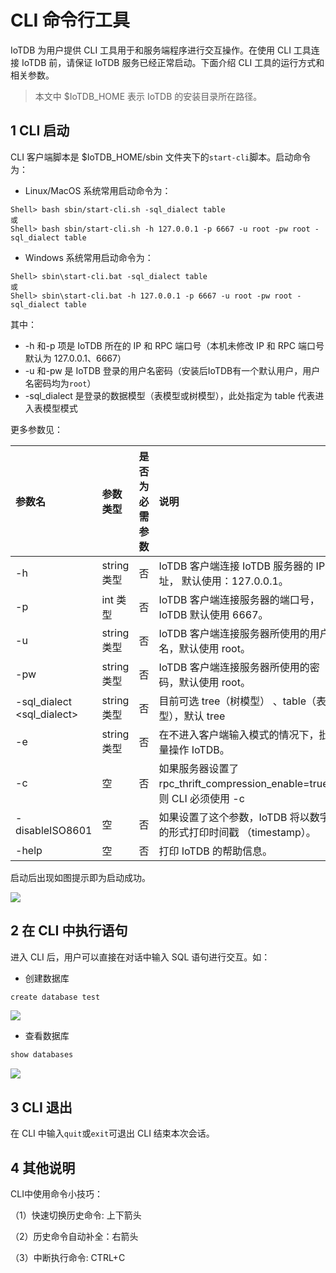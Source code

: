 <!--

    Licensed to the Apache Software Foundation (ASF) under one
    or more contributor license agreements.  See the NOTICE file
    distributed with this work for additional information
    regarding copyright ownership.  The ASF licenses this file
    to you under the Apache License, Version 2.0 (the
    "License"); you may not use this file except in compliance
    with the License.  You may obtain a copy of the License at
    
        http://www.apache.org/licenses/LICENSE-2.0
    
    Unless required by applicable law or agreed to in writing,
    software distributed under the License is distributed on an
    "AS IS" BASIS, WITHOUT WARRANTIES OR CONDITIONS OF ANY
    KIND, either express or implied.  See the License for the
    specific language governing permissions and limitations
    under the License.

-->

# CLI 命令行工具

IoTDB 为用户提供 CLI 工具用于和服务端程序进行交互操作。在使用 CLI 工具连接 IoTDB 前，请保证 IoTDB 服务已经正常启动。下面介绍 CLI 工具的运行方式和相关参数。

> 本文中 $IoTDB_HOME 表示 IoTDB 的安装目录所在路径。

## 1 CLI 启动

CLI 客户端脚本是 $IoTDB_HOME/sbin 文件夹下的`start-cli`脚本。启动命令为：

- Linux/MacOS 系统常用启动命令为：

```Shell
Shell> bash sbin/start-cli.sh -sql_dialect table
或
Shell> bash sbin/start-cli.sh -h 127.0.0.1 -p 6667 -u root -pw root -sql_dialect table
```

- Windows 系统常用启动命令为：

```Shell
Shell> sbin\start-cli.bat -sql_dialect table
或
Shell> sbin\start-cli.bat -h 127.0.0.1 -p 6667 -u root -pw root -sql_dialect table
```

其中：

- -h 和-p 项是 IoTDB 所在的 IP 和 RPC 端口号（本机未修改 IP 和 RPC 端口号默认为 127.0.0.1、6667）
- -u 和-pw 是 IoTDB 登录的用户名密码（安装后IoTDB有一个默认用户，用户名密码均为`root`）
- -sql_dialect 是登录的数据模型（表模型或树模型），此处指定为 table 代表进入表模型模式

更多参数见：

| **参数名**                 | **参数类型** | **是否为必需参数** | **说明**                                                     | **示例**            |
| :------------------------- | :----------- | :----------------- | :----------------------------------------------------------- | :------------------ |
| -h <host>                  | string 类型  | 否                 | IoTDB 客户端连接 IoTDB 服务器的 IP 地址， 默认使用：127.0.0.1。 | -h  127.0.0.1       |
| -p <rpcPort>               | int 类型     | 否                 | IoTDB 客户端连接服务器的端口号，IoTDB 默认使用 6667。        | -p 6667             |
| -u <username>              | string 类型  | 否                 | IoTDB 客户端连接服务器所使用的用户名，默认使用 root。        | -u root             |
| -pw <password>             | string 类型  | 否                 | IoTDB 客户端连接服务器所使用的密码，默认使用 root。          | -pw root            |
| -sql_dialect <sql_dialect> | string 类型  | 否                 | 目前可选 tree（树模型） 、table（表模型），默认 tree         | -sql_dialect  table |
| -e <execute>               | string 类型  | 否                 | 在不进入客户端输入模式的情况下，批量操作 IoTDB。             | -e "show databases" |
| -c                         | 空           | 否                 | 如果服务器设置了 rpc_thrift_compression_enable=true， 则 CLI 必须使用 -c | -c                  |
| -disableISO8601            | 空           | 否                 | 如果设置了这个参数，IoTDB 将以数字的形式打印时间戳 （timestamp）。 | -disableISO8601     |
| -help                      | 空           | 否                 | 打印 IoTDB 的帮助信息。                                      | -help               |

启动后出现如图提示即为启动成功。

![](https://alioss.timecho.com/docs/img/Cli-01.png)


## 2 在 CLI 中执行语句

进入 CLI 后，用户可以直接在对话中输入 SQL 语句进行交互。如：

- 创建数据库

```Java
create database test
```

![](https://alioss.timecho.com/docs/img/Cli-02.png)


- 查看数据库

```Java
show databases
```

![](https://alioss.timecho.com/docs/img/Cli-03.png)


## 3 CLI 退出

在 CLI 中输入`quit`或`exit`可退出 CLI 结束本次会话。

## 4 其他说明

CLI中使用命令小技巧：

（1）快速切换历史命令: 上下箭头

（2）历史命令自动补全：右箭头

（3）中断执行命令: CTRL+C